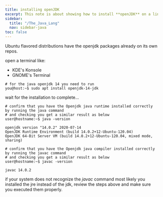 ```yaml
---
title: installing openJDK
excerpt: This note is about showing how to install **openJDK** on a linux box
sidebar:
  title: "/The_Java_Lang"
  nav: sidebar-java
toc: false
---
```


Ubuntu flavored distributions have the openjdk packages already on its own repos.

open a terminal like:
* KDE's Konsole
* GNOME's Terminal

```shell
# for the java openjdk 14 you need to run
you@host:~$ sudo apt install openjdk-14-jdk
```

wait for the installation to complete...

```shell
# confirm that you have the Openjdk java runtime installed correctly by running the java command 
# and checking you get a similar result as below
user@hostname:~$ java -version

openjdk version "14.0.2" 2020-07-14
OpenJDK Runtime Environment (build 14.0.2+12-Ubuntu-120.04)
OpenJDK 64-Bit Server VM (build 14.0.2+12-Ubuntu-120.04, mixed mode, sharing)

# confirm that you have the Openjdk java compiler installed correctly by running the javac command
# and checking you get a similar result as below
user@hostname:~$ javac -version

javac 14.0.2
```

if your system does not recognize the *javac* command most likely you installed the jre instead of the jdk, review the steps above and make sure you executed them properly.